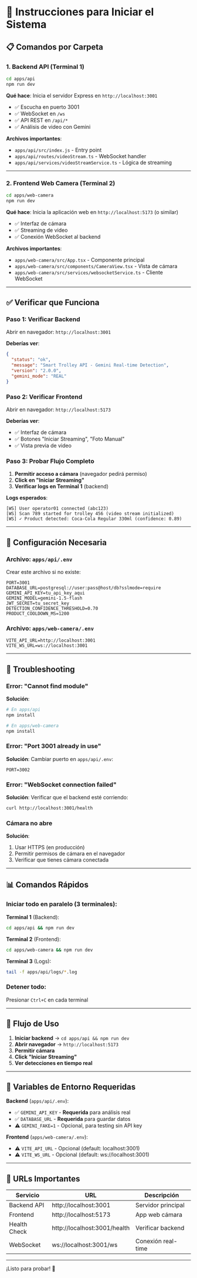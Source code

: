 # 🚀 Instrucciones para Iniciar el Sistema

## 📋 Comandos por Carpeta

### 1. **Backend API** (Terminal 1)

```bash
cd apps/api
npm run dev
```

**Qué hace**: Inicia el servidor Express en `http://localhost:3001`
- ✅ Escucha en puerto 3001
- ✅ WebSocket en `/ws`
- ✅ API REST en `/api/*`
- ✅ Análisis de video con Gemini

**Archivos importantes**:
- `apps/api/src/index.js` - Entry point
- `apps/api/routes/videoStream.ts` - WebSocket handler
- `apps/api/services/videoStreamService.ts` - Lógica de streaming

---

### 2. **Frontend Web Camera** (Terminal 2)

```bash
cd apps/web-camera
npm run dev
```

**Qué hace**: Inicia la aplicación web en `http://localhost:5173` (o similar)
- ✅ Interfaz de cámara
- ✅ Streaming de video
- ✅ Conexión WebSocket al backend

**Archivos importantes**:
- `apps/web-camera/src/App.tsx` - Componente principal
- `apps/web-camera/src/components/CameraView.tsx` - Vista de cámara
- `apps/web-camera/src/services/websocketService.ts` - Cliente WebSocket

---

## ✅ Verificar que Funciona

### Paso 1: Verificar Backend

Abrir en navegador: `http://localhost:3001`

**Deberías ver**:
```json
{
  "status": "ok",
  "message": "Smart Trolley API - Gemini Real-time Detection",
  "version": "2.0.0",
  "gemini_mode": "REAL"
}
```

### Paso 2: Verificar Frontend

Abrir en navegador: `http://localhost:5173`

**Deberías ver**:
- ✅ Interfaz de cámara
- ✅ Botones "Iniciar Streaming", "Foto Manual"
- ✅ Vista previa de video

### Paso 3: Probar Flujo Completo

1. **Permitir acceso a cámara** (navegador pedirá permiso)
2. **Click en "Iniciar Streaming"**
3. **Verificar logs en Terminal 1** (backend)

**Logs esperados**:
```
[WS] User operator01 connected (abc123)
[WS] Scan 789 started for trolley 456 (video stream initialized)
[WS] ✓ Product detected: Coca-Cola Regular 330ml (confidence: 0.89)
```

---

## 🔧 Configuración Necesaria

### Archivo: `apps/api/.env`

Crear este archivo si no existe:

```env
PORT=3001
DATABASE_URL=postgresql://user:pass@host/db?sslmode=require
GEMINI_API_KEY=tu_api_key_aqui
GEMINI_MODEL=gemini-1.5-flash
JWT_SECRET=tu_secret_key
DETECTION_CONFIDENCE_THRESHOLD=0.70
PRODUCT_COOLDOWN_MS=1200
```

### Archivo: `apps/web-camera/.env`

```env
VITE_API_URL=http://localhost:3001
VITE_WS_URL=ws://localhost:3001
```

---

## 🐛 Troubleshooting

### Error: "Cannot find module"

**Solución**:
```bash
# En apps/api
npm install

# En apps/web-camera
npm install
```

### Error: "Port 3001 already in use"

**Solución**: Cambiar puerto en `apps/api/.env`:
```env
PORT=3002
```

### Error: "WebSocket connection failed"

**Solución**: Verificar que el backend esté corriendo:
```bash
curl http://localhost:3001/health
```

### Cámara no abre

**Solución**:
1. Usar HTTPS (en producción)
2. Permitir permisos de cámara en el navegador
3. Verificar que tienes cámara conectada

---

## 📊 Comandos Rápidos

### Iniciar todo en paralelo (3 terminales):

**Terminal 1** (Backend):
```bash
cd apps/api && npm run dev
```

**Terminal 2** (Frontend):
```bash
cd apps/web-camera && npm run dev
```

**Terminal 3** (Logs):
```bash
tail -f apps/api/logs/*.log
```

### Detener todo:

Presionar `Ctrl+C` en cada terminal

---

## 🎯 Flujo de Uso

1. **Iniciar backend** → `cd apps/api && npm run dev`
2. **Abrir navegador** → `http://localhost:5173`
3. **Permitir cámara**
4. **Click "Iniciar Streaming"**
5. **Ver detecciones en tiempo real**

---

## 📝 Variables de Entorno Requeridas

**Backend** (`apps/api/.env`):
- ✅ `GEMINI_API_KEY` - **Requerida** para análisis real
- ✅ `DATABASE_URL` - **Requerida** para guardar datos
- ⚠️ `GEMINI_FAKE=1` - Opcional, para testing sin API key

**Frontend** (`apps/web-camera/.env`):
- ⚠️ `VITE_API_URL` - Opcional (default: localhost:3001)
- ⚠️ `VITE_WS_URL` - Opcional (default: ws://localhost:3001)

---

## 🔗 URLs Importantes

| Servicio | URL | Descripción |
|----------|-----|-------------|
| Backend API | http://localhost:3001 | Servidor principal |
| Frontend | http://localhost:5173 | App web cámara |
| Health Check | http://localhost:3001/health | Verificar backend |
| WebSocket | ws://localhost:3001/ws | Conexión real-time |

---

¡Listo para probar! 🚀
